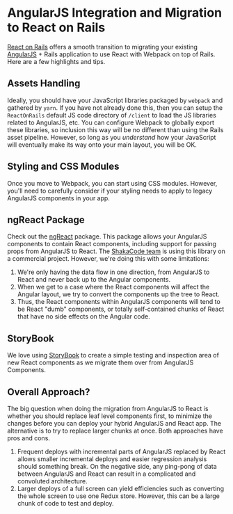 # AngularJS Integration and Migration to React on Rails

[React on Rails](https://github.com/shakacode/react_on_rails) offers a smooth transition to migrating your existing [AngularJS](https://angularjs.org/) + Rails application to use React with Webpack on top of Rails. Here are a few highlights and tips.

## Assets Handling

Ideally, you should have your JavaScript libraries packaged by `webpack` and gathered by `yarn`. If you have not already done this, then you can setup the `ReactOnRails` default JS code directory of `/client` to load the JS libraries related to AngularJS, etc. You can configure Webpack to globally export these libraries, so inclusion this way will be no different than using the Rails asset pipeline. However, so long as you _understand_ how your JavaScript will eventually make its way onto your main layout, you will be OK.

## Styling and CSS Modules

Once you move to Webpack, you can start using CSS modules. However, you'll need to carefully consider if your styling needs to apply to legacy AngularJS components in your app.

## ngReact Package

Check out the [ngReact](https://github.com/ngReact/ngReact) package. This package allows your AngularJS components to contain React components, including support for passing props from AngularJS to React. The [ShakaCode team](http://www.shakacode.com/about/) is using this library on a commercial project. However, we're doing this with some limitations:

1. We're only having the data flow in one direction, from AngularJS to React and never back up to the Angular components.
2. When we get to a case where the React components will affect the Angular layout, we try to convert the components up the tree to React.
3. Thus, the React components within AngularJS components will tend to be React "dumb" components, or totally self-contained chunks of React that have no side effects on the Angular code.

## StoryBook

We love using [StoryBook](https://getstorybook.io/) to create a simple testing and inspection area of new React components as we migrate them over from AngularJS Components.

## Overall Approach?

The big question when doing the migration from AngularJS to React is whether you should replace leaf level components first, to minimize the changes before you can deploy your hybrid AngularJS and React app. The alternative is to try to replace larger chunks at once. Both approaches have pros and cons.

1. Frequent deploys with incremental parts of AngularJS replaced by React allows smaller incremental deploys and easier regression analysis should something break. On the negative side, any ping-pong of data between AngularJS and React can result in a complicated and convoluted architecture.
2. Larger deploys of a full screen can yield efficiencies such as converting the whole screen to use one Redux store. However, this can be a large chunk of code to test and deploy.
